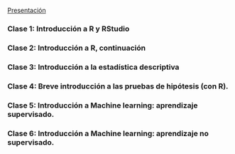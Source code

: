 [Presentación](https://cursos-a2b2c.github.io/analisis_de_datos_con_r_diciembre_2021/clases/clase_0/presentacion.pdf)  

### Clase 1: Introducción a R y RStudio

### Clase 2: Introducción a R, continuación

### Clase 3: Introducción a la estadística descriptiva

### Clase 4: Breve introducción a las pruebas de hipótesis (con R).

### Clase 5: Introducción a Machine learning: aprendizaje supervisado.

### Clase 6: Introducción a Machine learning: aprendizaje no supervisado.
